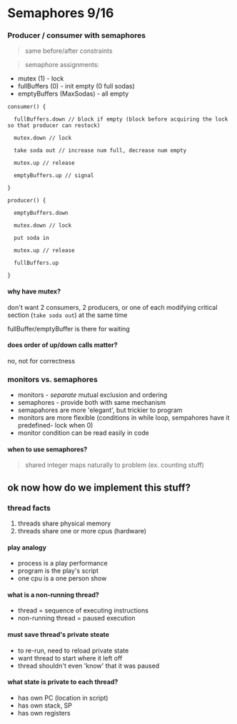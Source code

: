 # Semaphores 9/16

### Producer /  consumer with semaphores

> same before/after constraints

> semaphore assignments: 

* mutex (1) - lock
* fullBuffers (0) - init empty (0 full sodas)
* emptyBuffers (MaxSodas) - all empty 

``` 
consumer() {

  fullBuffers.down // block if empty (block before acquiring the lock so that producer can restock)

  mutex.down // lock
  
  take soda out // increase num full, decrease num empty
  
  mutex.up // release
  
  emptyBuffers.up // signal
  
}

producer() {

  emptyBuffers.down

  mutex.down // lock
  
  put soda in
  
  mutex.up // release
  
  fullBuffers.up
  
}

```

#### why have mutex?

don't want 2 consumers, 2 producers, or one of each modifying critical section (`take soda out`) at the same time

fullBuffer/emptyBuffer is there for waiting

#### does order of up/down calls matter?

no, not for correctness

### monitors vs. semaphores

* monitors - *separate* mutual exclusion and ordering
* semaphores - provide both with same mechanism
* semapahores are more 'elegant', but trickier to program
* monitors are more flexible (conditions in while loop, sempahores have it predefined- lock when 0)
* monitor condition can be read easily in code

#### when to use semaphores?

> shared integer maps naturally to problem (ex. counting stuff)

## ok now how do we implement this stuff? 

### thread facts

1. threads share physical memory
2. threads share one or more cpus (hardware)

#### play analogy

* process is a play performance
* program is the play's script
* one cpu is a one person show

#### what is a non-running thread?

* thread = sequence of executing instructions
* non-running thread = paused execution

#### must save thread's private steate
* to re-run, need to reload private state
* want thread to start where it left off 
* thread shouldn't even 'know' that it was paused

#### what state is private to each thread?
* has own PC (location in script)
* has own stack, SP
* has own registers





